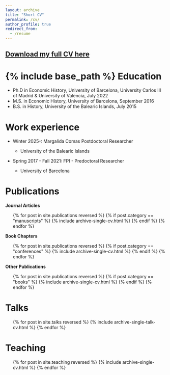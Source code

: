 ```yaml
---
layout: archive
title: "Short CV"
permalink: /cv/
author_profile: true
redirect_from:
  - /resume
---
```




<a href="/files/García_Barrero_CV.pdf" download>Download my full CV here</a>
---
{% include base_path %}
Education
======
* Ph.D in Economic History, University of Barcelona, University Carlos III of Madrid & University of Valencia, July 2022
* M.S. in Economic History, University of Barcelona, September 2016
* B.S. in History, University of the Balearic Islands, July 2015

Work experience
======
* Winter 2025-: Margalida Comas Postdoctoral Researcher
  * University of the Balearic Islands

* Spring 2017 - Fall 2021: FPI - Predoctoral Researcher
  * University of Barcelona

Publications
======

<b>Journal Articles</b>

<ul>
  {% for post in site.publications reversed %}
    {% if post.category == "manuscripts" %}
      {% include archive-single-cv.html %}
    {% endif %}
  {% endfor %}
</ul>

<b>Book Chapters</b>

<ul>
  {% for post in site.publications reversed %}
    {% if post.category == "conferences" %}
      {% include archive-single-cv.html %}
    {% endif %}
  {% endfor %}
</ul>

<b>Other Publications</b>

<ul>
  {% for post in site.publications reversed %}
    {% if post.category == "books" %}
      {% include archive-single-cv.html %}
    {% endif %}
  {% endfor %}
</ul>
  
Talks
======
  <ul>{% for post in site.talks reversed %}
    {% include archive-single-talk-cv.html  %}
  {% endfor %}</ul>
  
Teaching
======
  <ul>{% for post in site.teaching reversed %}
    {% include archive-single-cv.html %}
  {% endfor %}</ul>
